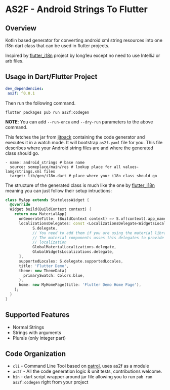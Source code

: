 # AS2F - Android Strings To Flutter

## Overview

Kotlin based generator for converting android xml string resources into one i18n dart class that can be used in flutter projects.

Inspired by [flutter_i18n](https://github.com/long1eu/flutter_i18n) project by long1eu except no need to use IntelliJ or arb files.

## Usage in Dart/Flutter Project

```yaml
dev_dependencies:
 as2f: ^0.0.1
```

Then run the following command.

```
flutter packages pub run as2f:codegen
```

__NOTE__: You can add `--run-once` and `--dry-run` parameters to the above command.

This fetches the jar from [jitpack](https://jitpack.io/#vishna/as2f) containing the code generator and executes it in a watch mode. It will bootstrap `as2f.yaml` file for you. This file describes where your Android string files are and where the generated class should go.

```
- name: android_strings # base name
  source: someplace/main/res # lookup place for all values-lang/strings.xml files
  target: lib/gen/i18n.dart # place where your i18n class should go
```

The structure of the generated class is much like the one by [flutter_i18n](https://github.com/long1eu/flutter_i18n#usage) meaning you can just follow their setup intructions:

```dart
class MyApp extends StatelessWidget {
  @override
  Widget build(BuildContext context) {
    return new MaterialApp(
      onGenerateTitle: (BuildContext context) => S.of(context).app_name,
      localizationsDelegates: const <LocalizationsDelegate<WidgetsLocalizations>>[
            S.delegate,
            // You need to add them if you are using the material library.
            // The material components usses this delegates to provide default 
            // localization      
            GlobalMaterialLocalizations.delegate,
            GlobalWidgetsLocalizations.delegate,               
      ],
      supportedLocales: S.delegate.supportedLocales,
      title: 'Flutter Demo',
      theme: new ThemeData(
        primarySwatch: Colors.blue,
      ),
      home: new MyHomePage(title: 'Flutter Demo Home Page'),
    );
  }
}
```

## Supported Features

- Normal Strings
- Strings with arguments
- Plurals (only integer part)

## Code Organization

- `cli` - Command Line Tool based on [patrol](https://github.com/vishna/patrol), uses as2f as a module
- `as2f` - All the code generation logic & unit tests, contributions welcome.
- `bin` - dart script wrapper around jar file allowing you to run `pub run as2f:codegen` right from your project
